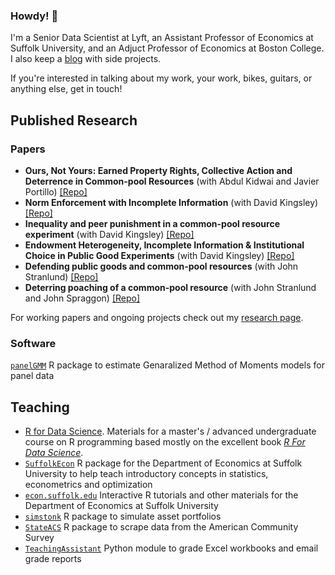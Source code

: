 ### Howdy! 👋

I'm a Senior Data Scientist at Lyft, an Assistant Professor of Economics at Suffolk University, and an Adjuct Professor of Economics at Boston College. I also keep a [blog](https://lrdegeest.github.io/blog/) with side projects. 

If you're interested in talking about my work, your work, bikes, guitars, or anything else, get in touch!

## Published Research

### Papers

* **Ours, Not Yours: Earned Property Rights, Collective Action and Deterrence in Common-pool Resources** (with Abdul Kidwai and Javier Portillo) [[Repo]](https://github.com/lrdegeest/OursNotYours)
* **Norm Enforcement with Incomplete Information** (with David Kingsley) [[Repo]](https://github.com/lrdegeest/NormEnforcement) 
* **Inequality and peer punishment in a common-pool resource experiment** (with David Kingsley) [[Repo]](https://github.com/lrdegeest/InequalityCPR)
* **Endowment Heterogeneity, Incomplete Information & Institutional Choice in Public Good Experiments** (with David Kingsley) [[Repo]](https://github.com/lrdegeest/InstitutionalChoice)
* **Defending public goods and common-pool resources** (with John Stranlund) [[Repo]](https://github.com/lrdegeest/Defending-PGs-CPRs)
* **Deterring poaching of a common-pool resource** (with John Stranlund and John Spraggon) [[Repo]](https://github.com/lrdegeest/deterring-poaching)

For working papers and ongoing projects check out my [research page](https://lrdegeest.github.io/research/).

### Software

[`panelGMM`](https://github.com/lrdegeest/panelGMM) R package to estimate Genaralized Method of Moments models for panel data

## Teaching 

* [R for Data Science](https://github.com/lrdegeest/r-for-data-science). Materials for a master's / advanced undergraduate course on R programming based mostly on the excellent book [*R For Data Science*](https://r4ds.had.co.nz/).
* [`SuffolkEcon`](https://suffolkecon.github.io/SuffolkEcon/) R package for the Department of Economics at Suffolk University to help teach introductory concepts in statistics, econometrics and optimization
* [`econ.suffolk.edu`](https://econ.suffolk.edu/) Interactive R tutorials and other materials for the Department of Economics at Suffolk University
* [`simstonk`](https://github.com/lrdegeest/simstonk) R package to simulate asset portfolios
* [`StateACS`](https://github.com/lrdegeest/StateACS) R package to scrape data from the American Community Survey
* [`TeachingAssistant`](https://github.com/lrdegeest/TeachingAssistant) Python module to grade Excel workbooks and email grade reports


